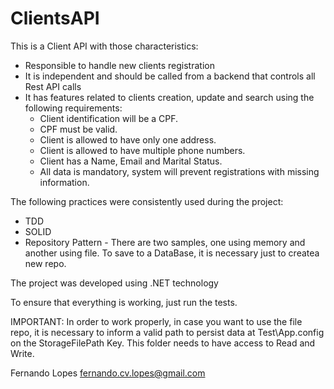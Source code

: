 # ClientsAPI

This is a Client API with those characteristics:
* Responsible to handle new clients registration
* It is independent and should be called from a backend that controls all Rest API calls
* It has features related to clients creation, update and search using the following requirements:
  * Client identification will be a CPF.
  * CPF must be valid.
  * Client is allowed to have only one address.
  * Client is allowed to have multiple phone numbers.
  * Client has a Name, Email and Marital Status.
  * All data is mandatory, system will prevent registrations with missing information.

The following practices were consistently used during the project:
* TDD
* SOLID
* Repository Pattern - There are two samples, one using memory and another using file. To save to a DataBase, it is necessary just to createa new repo.

The project was developed using .NET technology

To ensure that everything is working, just run the tests.

IMPORTANT: In order to work properly, in case you want to use the file repo, it is necessary to inform a valid path to persist data at Test\App.config on the StorageFilePath Key. This folder needs to have access to Read and Write.

Fernando Lopes
fernando.cv.lopes@gmail.com
